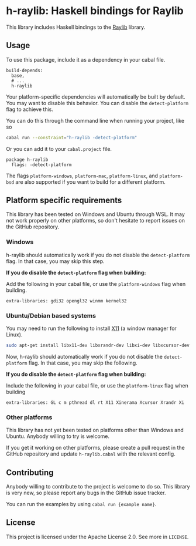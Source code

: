 # h-raylib: Haskell bindings for Raylib

This library includes Haskell bindings to the [Raylib](https://www.raylib.com/) library.

## Usage

To use this package, include it as a dependency in your cabal file.

```cabal
build-depends:
  base,
  # ...
  h-raylib
```

Your platform-specific dependencies will automatically be built by default. You
may want to disable this behavior. You can disable the `detect-platform` flag to
achieve this.

You can do this through the command line when running your project, like so

```sh
cabal run --constraint="h-raylib -detect-platform"
```

Or you can add it to your `cabal.project` file.

```
package h-raylib
  flags: -detect-platform
```

The flags `platform-windows`, `platform-mac`, `platform-linux`, and `platform-bsd` are also
supported if you want to build for a different platform.

## Platform specific requirements

This library has been tested on Windows and Ubuntu through WSL. It may not work properly on other platforms, so don't hesitate to report issues on the GitHub repository.

### Windows

h-raylib should automatically work if you do not disable the `detect-platform` flag. In that case, you may skip this step.

**If you do disable the `detect-platform` flag when building:**

Add the following in your cabal file, or use the `platform-windows` flag when building.

```cabal
extra-libraries: gdi32 opengl32 winmm kernel32
```

### Ubuntu/Debian based systems

You may need to run the following to install [X11](https://en.wikipedia.org/wiki/X_Window_System) (a window manager for Linux).

```bash
sudo apt-get install libx11-dev libxrandr-dev libxi-dev libxcursor-dev libxinerama-dev
```

Now, h-raylib should automatically work if you do not disable the `detect-platform` flag. In that case, you may skip the following.

**If you do disable the `detect-platform` flag when building:**

Include the following in your cabal file, or use the `platform-linux` flag when building

```cabal
extra-libraries: GL c m pthread dl rt X11 Xinerama Xcursor Xrandr Xi
```

### Other platforms

This library has not yet been tested on platforms other than Windows and Ubuntu. Anybody willing to try is welcome.

If you get it working on other platforms, please create a pull request in the
GitHub repository and update `h-raylib.cabal` with the relevant config.

## Contributing

Anybody willing to contribute to the project is welcome to do so. This
library is very new, so please report any bugs in the GitHub issue tracker.

You can run the examples by using `cabal run {example name}`.

## License

This project is licensed under the Apache License 2.0. See more in `LICENSE`.
